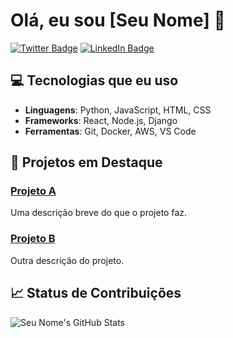 # Olá, eu sou [Seu Nome] 👋

[![Twitter Badge](https://img.shields.io/badge/-@seutwitter-1ca0f1?style=flat-square&logo=Twitter&logoColor=white)](https://twitter.com/seutwitter)
[![LinkedIn Badge](https://img.shields.io/badge/-Seu%20LinkedIn-0e76a8?style=flat-square&logo=LinkedIn&logoColor=white)](https://www.linkedin.com/in/seulinkedin/)

## 💻 Tecnologias que eu uso
- **Linguagens**: Python, JavaScript, HTML, CSS
- **Frameworks**: React, Node.js, Django
- **Ferramentas**: Git, Docker, AWS, VS Code

## 🚀 Projetos em Destaque

### [Projeto A](https://github.com/seuusuario/projeto-a)
Uma descrição breve do que o projeto faz.

### [Projeto B](https://github.com/seuusuario/projeto-b)
Outra descrição do projeto.

## 📈 Status de Contribuições
![Seu Nome's GitHub Stats](https://github-readme-stats.vercel.app/api?username=seuusuario&show_icons=true&hide_title=true&count_private=true&hide=prs)
